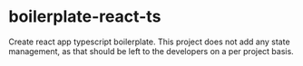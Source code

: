 # boilerplate-react-ts
Create react app typescript boilerplate. This project does not add any state management, as that should be left to the developers on a per project basis.
